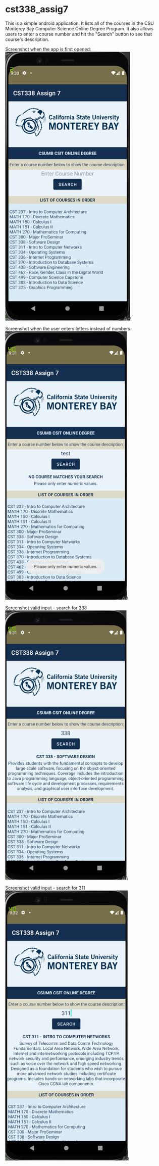 # cst338_assig7

This is a simple android application. It lists all of the courses in the CSU Monterey Bay Computer Science Online Degree Program.
It also allows users to enter a course number and hit the "Search" button to see that course's description.


Screenshot when the app is first opened:\
![open_app](https://github.com/ashleyteraishi/cst338_assig7/blob/master/screenshots/open_app.PNG?raw=true)\

Screenshot when the user enters letters instead of numbers:\
![invalid_letters](https://github.com/ashleyteraishi/cst338_assig7/blob/master/screenshots/invalid_letters.PNG?raw=true)\

Screenshot valid input - search for 338\
![valid_338](https://github.com/ashleyteraishi/cst338_assig7/blob/master/screenshots/valid_338.PNG?raw=true)\

Screenshot valid input - search for 311\
![valid_311](https://github.com/ashleyteraishi/cst338_assig7/blob/master/screenshots/valid_311.PNG?raw=true)\
